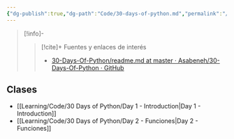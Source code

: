```yaml
---
{"dg-publish":true,"dg-path":"Code/30-days-of-python.md","permalink":"/code/30-days-of-python/","hide":true,"created":"2024-03-08T15:09","updated":"2024-05-29T16:47"}
---
```


> [!info]-
>> [!cite]+ Fuentes y enlaces de interés
>> - [30-Days-Of-Python/readme.md at master · Asabeneh/30-Days-Of-Python · GitHub](https://github.com/Asabeneh/30-Days-Of-Python/blob/master/readme.md)

## Clases
- [[Learning/Code/30 Days of Python/Day 1 - Introduction\|Day 1 - Introduction]]
- [[Learning/Code/30 Days of Python/Day 2 - Funciones\|Day 2 - Funciones]] 